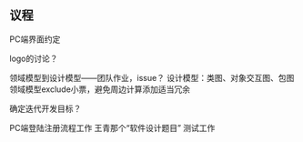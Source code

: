 ## 议程
PC端界面约定

logo的讨论？

领域模型到设计模型——团队作业，issue？
设计模型：类图、对象交互图、包图
领域模型exclude小票，避免周边计算添加适当冗余

确定迭代开发目标？

PC端登陆注册流程工作
王青那个“软件设计题目”
测试工作